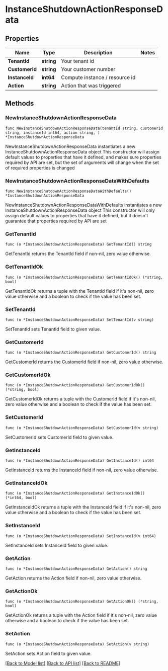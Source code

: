 # InstanceShutdownActionResponseData

## Properties

Name | Type | Description | Notes
------------ | ------------- | ------------- | -------------
**TenantId** | **string** | Your tenant id | 
**CustomerId** | **string** | Your customer number | 
**InstanceId** | **int64** | Compute instance / resource id | 
**Action** | **string** | Action that was triggered | 

## Methods

### NewInstanceShutdownActionResponseData

`func NewInstanceShutdownActionResponseData(tenantId string, customerId string, instanceId int64, action string, ) *InstanceShutdownActionResponseData`

NewInstanceShutdownActionResponseData instantiates a new InstanceShutdownActionResponseData object
This constructor will assign default values to properties that have it defined,
and makes sure properties required by API are set, but the set of arguments
will change when the set of required properties is changed

### NewInstanceShutdownActionResponseDataWithDefaults

`func NewInstanceShutdownActionResponseDataWithDefaults() *InstanceShutdownActionResponseData`

NewInstanceShutdownActionResponseDataWithDefaults instantiates a new InstanceShutdownActionResponseData object
This constructor will only assign default values to properties that have it defined,
but it doesn't guarantee that properties required by API are set

### GetTenantId

`func (o *InstanceShutdownActionResponseData) GetTenantId() string`

GetTenantId returns the TenantId field if non-nil, zero value otherwise.

### GetTenantIdOk

`func (o *InstanceShutdownActionResponseData) GetTenantIdOk() (*string, bool)`

GetTenantIdOk returns a tuple with the TenantId field if it's non-nil, zero value otherwise
and a boolean to check if the value has been set.

### SetTenantId

`func (o *InstanceShutdownActionResponseData) SetTenantId(v string)`

SetTenantId sets TenantId field to given value.


### GetCustomerId

`func (o *InstanceShutdownActionResponseData) GetCustomerId() string`

GetCustomerId returns the CustomerId field if non-nil, zero value otherwise.

### GetCustomerIdOk

`func (o *InstanceShutdownActionResponseData) GetCustomerIdOk() (*string, bool)`

GetCustomerIdOk returns a tuple with the CustomerId field if it's non-nil, zero value otherwise
and a boolean to check if the value has been set.

### SetCustomerId

`func (o *InstanceShutdownActionResponseData) SetCustomerId(v string)`

SetCustomerId sets CustomerId field to given value.


### GetInstanceId

`func (o *InstanceShutdownActionResponseData) GetInstanceId() int64`

GetInstanceId returns the InstanceId field if non-nil, zero value otherwise.

### GetInstanceIdOk

`func (o *InstanceShutdownActionResponseData) GetInstanceIdOk() (*int64, bool)`

GetInstanceIdOk returns a tuple with the InstanceId field if it's non-nil, zero value otherwise
and a boolean to check if the value has been set.

### SetInstanceId

`func (o *InstanceShutdownActionResponseData) SetInstanceId(v int64)`

SetInstanceId sets InstanceId field to given value.


### GetAction

`func (o *InstanceShutdownActionResponseData) GetAction() string`

GetAction returns the Action field if non-nil, zero value otherwise.

### GetActionOk

`func (o *InstanceShutdownActionResponseData) GetActionOk() (*string, bool)`

GetActionOk returns a tuple with the Action field if it's non-nil, zero value otherwise
and a boolean to check if the value has been set.

### SetAction

`func (o *InstanceShutdownActionResponseData) SetAction(v string)`

SetAction sets Action field to given value.



[[Back to Model list]](../README.md#documentation-for-models) [[Back to API list]](../README.md#documentation-for-api-endpoints) [[Back to README]](../README.md)


